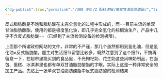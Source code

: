 ```yaml
---
{"dg-publish":true,"permalink":"/300 评价/Z 配料详解/单双甘油脂肪酸酯/","title":"单双甘油脂肪酸酯","created":"2024-01-25T18:45:04.000+08:00","updated":"2024-01-25T18:45:04.000+08:00"}
---
```



反式脂肪酸是不饱和脂肪酸在未完全氢化的过程中形成的，而==目前主流的单双甘油脂肪酸酯，使用的都是极度氢化油，即几乎完全氢化的棕榈油生产，产品中几乎不含反式脂肪酸==（已经到了主流检测设备的检测极限）。

上面那个所谓政府网站的文件，非常的不严谨，那几个虽然都用到氢化油，但是氢化油≠反式脂肪酸。题主对生活细节留意比较多，既然注意到了这个细节，不妨再留意一下，在超市里能买到的食品里，不光枸杞奶、花生奶这些风味奶制品，在面包、蛋糕、冰淇淋里也都有单双甘油脂肪酸酯的字眼，实际上这是一种非常安全的加工产品。先贴上一张单双甘油脂肪酸酯中反式脂肪酸的检测结果